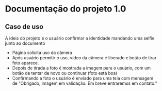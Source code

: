 # Documentação do projeto 1.0

## Caso de uso

A ideia do projeto é o usuário confirmar a identidade mandando uma selfie junto ao documento

 - Página solicita uso da câmera
 - Após usuário permitir o uso, vídeo da câmera é liberado e botão de tirar foto aparece.
 - Depois de tirada a foto é mostrada a imagem para o usuário, com um botão de tentar de novo ou continuar (foto está boa)
 - Confirmando a foto o usuário é enviado para uma tela com mensagem de "Obrigado, imagem em validação. Em breve entraremos em contato." 

